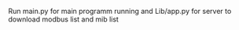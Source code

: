 Run main.py for main programm running and Lib/app.py for server to download modbus list and mib list
